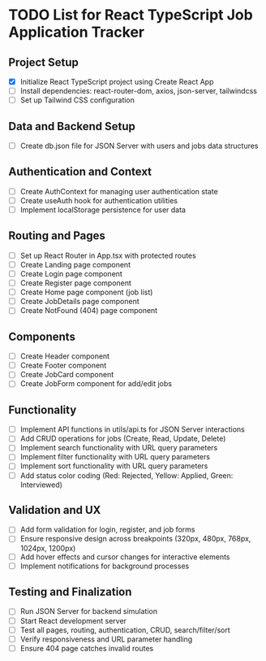 # TODO List for React TypeScript Job Application Tracker

## Project Setup
- [x] Initialize React TypeScript project using Create React App
- [ ] Install dependencies: react-router-dom, axios, json-server, tailwindcss
- [ ] Set up Tailwind CSS configuration

## Data and Backend Setup
- [ ] Create db.json file for JSON Server with users and jobs data structures

## Authentication and Context
- [ ] Create AuthContext for managing user authentication state
- [ ] Create useAuth hook for authentication utilities
- [ ] Implement localStorage persistence for user data

## Routing and Pages
- [ ] Set up React Router in App.tsx with protected routes
- [ ] Create Landing page component
- [ ] Create Login page component
- [ ] Create Register page component
- [ ] Create Home page component (job list)
- [ ] Create JobDetails page component
- [ ] Create NotFound (404) page component

## Components
- [ ] Create Header component
- [ ] Create Footer component
- [ ] Create JobCard component
- [ ] Create JobForm component for add/edit jobs

## Functionality
- [ ] Implement API functions in utils/api.ts for JSON Server interactions
- [ ] Add CRUD operations for jobs (Create, Read, Update, Delete)
- [ ] Implement search functionality with URL query parameters
- [ ] Implement filter functionality with URL query parameters
- [ ] Implement sort functionality with URL query parameters
- [ ] Add status color coding (Red: Rejected, Yellow: Applied, Green: Interviewed)

## Validation and UX
- [ ] Add form validation for login, register, and job forms
- [ ] Ensure responsive design across breakpoints (320px, 480px, 768px, 1024px, 1200px)
- [ ] Add hover effects and cursor changes for interactive elements
- [ ] Implement notifications for background processes

## Testing and Finalization
- [ ] Run JSON Server for backend simulation
- [ ] Start React development server
- [ ] Test all pages, routing, authentication, CRUD, search/filter/sort
- [ ] Verify responsiveness and URL parameter handling
- [ ] Ensure 404 page catches invalid routes
